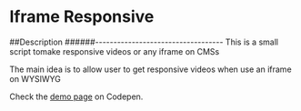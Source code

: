 # Iframe Responsive
##Description
######-----------------------------------
This is a small script tomake responsive videos or any iframe on CMSs

The main idea is to allow user to get responsive videos when use an iframe on WYSIWYG

Check the [demo page](https://codepen.io/arol/pen/XdGbvE) on Codepen.

    